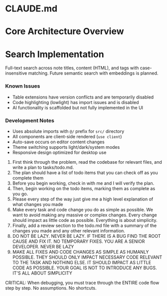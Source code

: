 # CLAUDE.md
# Core Architecture Overview
# Search Implementation

Full-text search across note titles, content (HTML), and tags with case-insensitive matching. Future semantic search with embeddings is planned.

### Known Issues

- Table extensions have version conflicts and are temporarily disabled
- Code highlighting (lowlight) has import issues and is disabled
- AI functionality is scaffolded but not fully implemented in the UI

### Development Notes

- Uses absolute imports with `@/` prefix for `src/` directory
- All components are client-side rendered (`use client`)
- Auto-save occurs on editor content changes
- Theme switching supports light/dark/system modes
- Responsive design optimized for desktop use

1. First think through the problem, read the codebase for relevant files, and write a plan to tasks/todo.md.
2. The plan should have a list of todo items that you can check off as you complete them
3. Before you begin working, check in with me and I will verify the plan.
4. Then, begin working on the todo items, marking them as complete as you go.
5. Please every step of the way just give me a high level explanation of what changes you made
6. Make every task and code change you do as simple as possible. We want to avoid making any massive or complex changes. Every change should impact as little code as possible. Everything is about simplicity.
7. Finally, add a review section to the todo.md file with a summary of the changes you made and any other relevant information.
8. DO NOT BE LAZY. NEVER BE LAZY. IF THERE IS A BUG FIND THE ROOT CAUSE AND FIX IT. NO TEMPORARY FIXES. YOU ARE A SENIOR DEVELOPER. NEVER BE LAZY
9. MAKE ALL FIXES AND CODE CHANGES AS SIMPLE AS HUMANLY POSSIBLE. THEY SHOULD ONLY IMPACT NECESSARY CODE RELEVANT TO THE TASK AND NOTHING ELSE. IT SHOULD IMPACT AS LITTLE CODE AS POSSIBLE. YOUR GOAL IS NOT TO INTRODUCE ANY BUGS. IT'S ALL ABOUT SIMPLICITY

CRITICAL: When debugging, you must trace through the ENTIRE code flow step by step. No assumptions. No shortcuts.